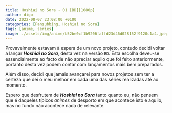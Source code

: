 ```yaml
---
title: Hoshiai no Sora - 01 [BD][1080p]
author: digo
date: 2022-08-07 23:08:00 +0100
categories: [Fansubbing, Hoshiai no Sora] 
tags: [anime, séries]
image: ./assets/img/anime/b52be0cf1b9206faffd23d46d028152f9120c1a4.jpeg
---
```


Provavelmente estavam à espera de um novo projeto, contudo decidi voltar a lançar ***Hoshiai no Sora***, desta vez na versão `BD`. Esta escolha deveu-se essencialmente ao facto de não apreciar aquilo que foi feito anteriormente, portanto desta vez podem contar com lançamentos mais bem preparados.

Além disso, decidi que jamais avançarei para novos projetos sem ter a certeza que dei o meu melhor em cada uma das séries realizadas até ao momento.

Espero que desfrutem de ***Hoshiai no Sora*** tanto quanto eu, não pensem que é daqueles típicos *animes* de desporto em que acontece isto e aquilo, mas no fundo não acontece nada de relevante.